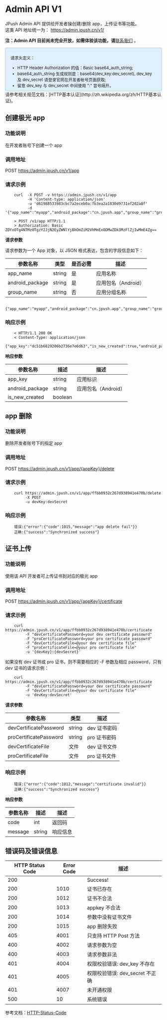 # Admin API V1
JPush Admin API 提供给开发者操创建/删除 app，上传证书等功能。  
这类 API 地址统一为： https://admin.jpush.cn/v1/

**注：Admin API 目前尚未完全开放，如需体验该功能，请**[联系我们](https://www.jiguang.cn/accounts/business_contact?fromPage=push) 。


<div style="font-size:13px;background: #E0EFFE;border: 1px solid #ACBFD7;border-radius: 3px;padding: 8px 16px;">
<p>请求头定义：</p>
<ul style="margin-bottom: 0;">
<li>HTTP Header Authorization 的值：Basic base64_auth_string;</li>
<li>base64_auth_string 生成规则是：base64(dev_key:dev_secret), dev_key 及 dev_secret 请登录官网在开发者帐号页面获取;</li>
<li>留意 dev_key 与 dev_secret 中间使用 ":" 冒号隔开。</li>
</ul>
</div>
请参考相关规范文档：[HTTP基本认证](http://zh.wikipedia.org/zh/HTTP基本认证)。

## 创建极光 app

### 功能说明  
在开发者账号下创建一个 app

### 调用地址

POST https://admin.jpush.cn/v1/app

### 请求示例

```
	curl  -X POST -v https://admin.jpush.cn/v1/app
		  -H 'Content-type: application/json'
		  -u 'd61988533983cbc7a2eceb0a:fb3ea2a1830d9731ef202a8f'
		  -d '{"app_name":"myapp","android_package":"cn.jpush.app","group_name":"groupOne"}'

	> POST /v1/app HTTP/1.1
	> Authorization: Basic ZDYxOTg4NTMzOTgzY2JjN2EyZWNlYjBhOmZiM2VhMmExODMwZDk3MzFlZjIwMmE4Zg==
```



**请求参数**

请求参数为一个 App 对象，以 JSON 格式表达，包含的字段信息如下：


参数名称           | 类型          |是否必需  |描述
---------------- | ------------  | -------- | ------------
app_name         |string 	      | 是       |应用名称
android_package  |string 	      | 是       |应用包名（Android）
group_name       |string 	      | 否       |应用分组名称

```
	{"app_name":"myapp","android_package":"cn.jpush.app","group_name":"groupOne"}
```

### 响应示例

```
	< HTTP/1.1 200 OK
	< Content-Type: application/json
	{"app_key":"dc51b6829206b2736e7e6d63","is_new_created":true,"android_package":"cn.jpush.app"}
```

**响应参数**

参数名称          | 描述         |描述
---------------- | ----------- | ------------
app_key          |string 	    | 应用标识
android_package  |string 	    | 应用包名（Android）
is_new_created   |boolean 	    |

## app 删除

### 功能说明

删除开发者账号下的指定 app

### 调用地址

POST https://admin.jpush.cn/v1/app/{appKey}/delete

### 请求示例

```
    curl https://admin.jpush.cn/v1/app/ffbb0932c267d938941e470b/delete
         -X POST
         -u devKey:devSecret
```

### 响应示例

```
    错误:{"error":{"code":1015,"message":"app delete fail"}}
    正确:{"success":"Synchronized success"}
```


## 证书上传

### 功能说明

使用该 API 开发者可上传证书到对应的极光 app 

### 调用地址

POST https://admin.jpush.cn/v1/app/{appKey}/certificate

### 请求示例

```
    curl https://admin.jpush.cn/v1/app/ffbb0932c267d938941e470b/certificate
         -F "devCertificatePassword=your dev certificate passowrd"
         -F "proCertificatePassword=your pro certificate passowrd"
         -F "devCertificateFile=@your dev certificate file"
         -F "proCertificateFile=@your pro certificate file"
         -u '{devKey}:{devSecret}'
```

   如果没有 dev 证书或 pro 证书，则不需要相应的 -F 参数及相应 password，只有 dev 证书的请求示例：

```
    curl https://admin.jpush.cn/v1/app/ffbb0932c267d938941e470b/certificate
         -F "devCertificatePassword=your dev certificate passowrd"
         -F "devCertificateFile=@your dev certificate file"
         -u 'devKey:devSecret'
```

**请求参数**

参数名称                 | 类型           |描述
----------------------  | ------------  | ----------
devCertificatePassword  |string 	    |dev 证书密码
proCertificatePassword  |string 	    |pro 证书密码
devCertificateFile      |文件 	        |dev 证书文件
proCertificateFile      |文件 	        |pro 证书文件

### 响应示例

```
    错误:{"error":{"code":1012,"message":"certificate invalid"}}
    正确:{"success":"Synchronized success"}
```

**响应参数**

参数名称          | 描述         |描述
---------------- | ----------- | ------------
code             |int 	       | 返回码
message          |string 	   | 响应信息


## 错误码及错误信息

HTTP Status Code| Error Code|描述|
----- | ----- | ----- |
200| |Success!|
200|1010|证书已存在|
200|1012|证书不合法|
200|1013|appkey 不合法|
200|1014|参数中没有证书文件|
200|1015|app 删除失败|
405|4001|只支持 HTTP Post 方法|
400|4002|请求参数为空|
400|4003|请求参数非法|
401|4004|权限校验错误: dev_key 不存在|
401|4005|权限校验错误: dev_secret 不正确|
401|4007|未开通权限|
500|10|系统错误|

参考文档：[HTTP-Status-Code](http_status_code)